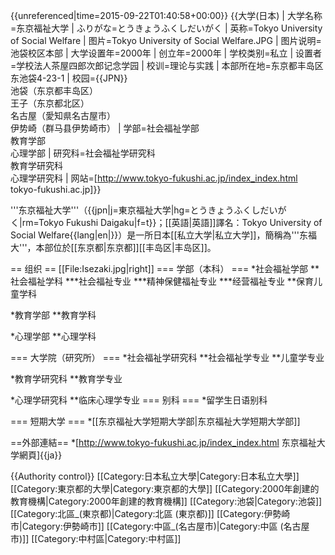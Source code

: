 {{unreferenced|time=2015-09-22T01:40:58+00:00}}
{{大学(日本) | 大学名称=东京福祉大学
| ふりがな=とうきょうふくしだいがく
| 英称=Tokyo University of Social Welfare
| 图片=Tokyo University of Social Welfare.JPG
| 图片说明=池袋校区本部
| 大学设置年=2000年
| 创立年=2000年
| 学校类别=私立
| 设置者=学校法人茶屋四郎次郎记念学园
| 校训=理论与实践
| 本部所在地=东京都丰岛区东池袋4-23-1
| 校园={{JPN}}<br />池袋（东京都丰岛区）<br />王子（东京都北区）<br />名古屋（愛知県名古屋市）<br />伊势崎（群马县伊势崎市）
| 学部=社会福祉学部<br />教育学部<br />心理学部
| 研究科=社会福祉学研究科<br />教育学研究科<br />心理学研究科
| 网站=[http://www.tokyo-fukushi.ac.jp/index_index.html tokyo-fukushi.ac.jp]}}

'''东京福祉大学'''（{{jpn|j=東京福祉大学|hg=とうきょうふくしだいがく|rm=Tokyo Fukushi Daigaku|f=t}}；[[英語|英語]]譯名：Tokyo University of Social Welfare{{lang|en|}}）是一所日本[[私立大学|私立大学]]，簡稱為'''东福大'''，本部位於[[东京都|东京都]][[丰岛区|丰岛区]]。

== 组织 ==
[[File:Isezaki.jpg|right]]
=== 学部（本科） ===
*社会福祉学部
**社会福祉学科
***社会福祉专业
***精神保健福祉专业
***经营福祉专业
**保育儿童学科

*教育学部
**教育学科

*心理学部
**心理学科

=== 大学院（研究所） ===
*社会福祉学研究科
**社会福祉学专业
**儿童学专业

*教育学研究科
**教育学专业

*心理学研究科
**临床心理学专业
=== 别科 ===
*留学生日语别科

=== 短期大学 ===
*[[东京福祉大学短期大学部|东京福祉大学短期大学部]]

==外部連結==
*[http://www.tokyo-fukushi.ac.jp/index_index.html 东京福祉大学網頁]{{ja}}

{{Authority control}}
[[Category:日本私立大學|Category:日本私立大學]]
[[Category:東京都的大學|Category:東京都的大學]]
[[Category:2000年創建的教育機構|Category:2000年創建的教育機構]]
[[Category:池袋|Category:池袋]]
[[Category:北區_(東京都)|Category:北區 (東京都)]]
[[Category:伊勢崎市|Category:伊勢崎市]]
[[Category:中區_(名古屋市)|Category:中區 (名古屋市)]]
[[Category:中村區|Category:中村區]]